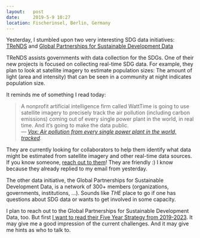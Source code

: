 ```yaml
---
layout:   post
date:     2019-5-9 10:27
location: Fischerinsel, Berlin, Germany
---
```


Yesterday, I stumbled upon two very interesting SDG data initiatives: [TReNDS](https://www.sdsntrends.org/) and [Global Partnerships for Sustainable Development Data](http://www.data4sdgs.org/)

TReNDS assists governments with data collection for the SDGs. One of their
new projects is focused on collecting real-time SDG data. For example, they plan
to look at satellite imagery to estimate population sizes: The amount
of light (area and intensity) that can be seen in a community at night indicates
population size.

It reminds me of something I read today:
> A nonprofit artificial intelligence firm called WattTime is going to use
 satellite imagery to precisely track the air pollution (including carbon
 emissions) coming out of every single power plant in the world, in real time.
 And it’s going to make the data public.  
 *&mdash; [Vox: Air pollution from every single power plant in the world, tracked](https://www.vox.com/energy-and-environment/2019/5/7/18530811/global-power-plants-real-time-pollution-data).*

 They are currently looking for collaborators to help them identify what data
 might be estimated from satellite imagery and other real-time data sources.
 If you know someone, [reach out to them](https://www.sdsntrends.org/blog/2019/2/4/real-time-data-sdgs-project)! They are friendly :) I know because they already
 replied to my email from yesterday.

The other data initiative, the Global Partnerships for Sustainable Development
Data, is a network of 300+ members (organizations, governments, institutions, ...).
Sounds like *THE* place to go
if one has questions about SDG data or wants to get involved in some capacity.

I plan to reach out to the Global Partnerships for Sustainable Development Data,
too. But first [I want to read their Five Year Strategy from 2019-2023](https://trello.com/c/DzR7QpvT/22-resource-sdg4data-5-year-strategy). It may give me a
good impression of the current challenges. And it may give me hints as who to
talk to.

